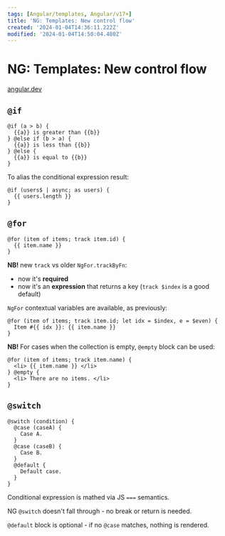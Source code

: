 ```yaml
---
tags: [Angular/templates, Angular/v17+]
title: 'NG: Templates: New control flow'
created: '2024-01-04T14:36:11.222Z'
modified: '2024-01-04T14:50:04.480Z'
---
```


# NG: Templates: New control flow

[angular.dev](https://angular.dev/guide/templates/control-flow)


## `@if`

```
@if (a > b) {
  {{a}} is greater than {{b}}
} @else if (b > a) {
  {{a}} is less than {{b}}
} @else {
  {{a}} is equal to {{b}}
}
```

To alias the conditional expression result:
```
@if (users$ | async; as users) {
  {{ users.length }}
}
```


## `@for`

```
@for (item of items; track item.id) {
  {{ item.name }}
}
```

**NB!** new `track` vs older `NgFor.trackByFn`:
  - now it's **required**
  - now it's an **expression** that returns a key (`track $index` is a good default)

`NgFor` contextual variables are available, as previously:
```
@for (item of items; track item.id; let idx = $index, e = $even) {
  Item #{{ idx }}: {{ item.name }}
}
```

**NB!** For cases when the collection is empty, `@empty` block can be used:
```
@for (item of items; track item.name) {
  <li> {{ item.name }} </li>
} @empty {
  <li> There are no items. </li>
}
```


## `@switch`

```
@switch (condition) {
  @case (caseA) {
    Case A.
  }
  @case (caseB) {
    Case B.
  }
  @default {
    Default case.
  }
}
```

Conditional expression is mathed via JS `===` semantics.

NG `@switch` doesn't fall through - no break or return is needed.

`@default` block is optional - if no `@case` matches, nothing is rendered.

